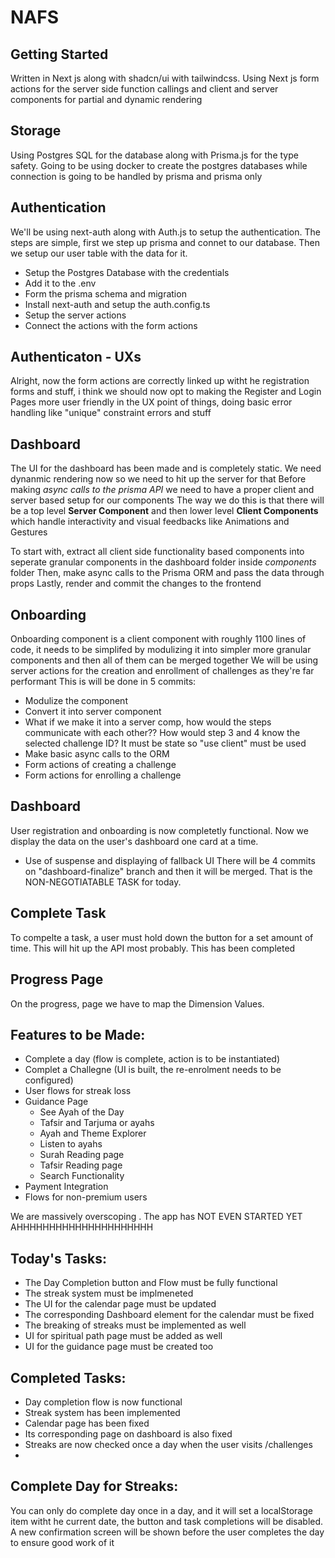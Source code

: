 # NAFS

## Getting Started

Written in Next js along with shadcn/ui with tailwindcss. Using Next js form actions for the server side function callings and client and server components for partial and dynamic rendering

## Storage

Using Postgres SQL for the database along with Prisma.js for the type safety. Going to be using docker to create the postgres databases while connection is going to be handled by prisma and prisma only

## Authentication

We'll be using next-auth along with Auth.js to setup the authentication. The steps are simple, first we step up prisma and connet to our database. Then we setup our user table with the data for it.

- Setup the Postgres Database with the credentials
- Add it to the .env
- Form the prisma schema and migration
- Install next-auth and setup the auth.config.ts
- Setup the server actions
- Connect the actions with the form actions

## Authenticaton - UXs

Alright, now the form actions are correctly linked up witht he registration forms and stuff, i think we should now opt to making the Register and Login Pages more user friendly in the UX point of things, doing basic error handling like "unique" constraint errors and stuff

## Dashboard

The UI for the dashboard has been made and is completely static. We need dynanmic rendering now so we need to hit up the server for that
Before making _async calls to the prisma API_ we need to have a proper client and server based setup for our components
The way we do this is that there will be a top level **Server Component** and then lower level **Client Components** which handle interactivity and visual feedbacks like Animations and Gestures

To start with, extract all client side functionality based components into seperate granular components in the dashboard folder inside _components_ folder
Then, make async calls to the Prisma ORM and pass the data through props
Lastly, render and commit the changes to the frontend

## Onboarding

Onboarding component is a client component with roughly 1100 lines of code, it needs to be simplifed by modulizing it into simpler more granular components and then all of them can be merged together
We will be using server actions for the creation and enrollment of challenges as they're far performant
This is will be done in 5 commits:

- Modulize the component
- Convert it into server component
- What if we make it into a server comp, how would the steps communicate with each other?? How would step 3 and 4 know the selected challenge ID? It must be state so "use client" must be used
- Make basic async calls to the ORM
- Form actions of creating a challenge
- Form actions for enrolling a challenge

## Dashboard

User registration and onboarding is now completetly functional. Now we display the data on the user's dashboard one card at a time.

- Use of suspense and displaying of fallback UI
  There will be 4 commits on "dashboard-finalize" branch and then it will be merged. That is the NON-NEGOTIATABLE TASK for today.

## Complete Task

To compelte a task, a user must hold down the button for a set amount of time. This will hit up the API most probably. This has been completed

## Progress Page

On the progress, page we have to map the Dimension Values.

## Features to be Made:

- Complete a day (flow is complete, action is to be instantiated)
- Complet a Challegne (UI is built, the re-enrolment needs to be configured)
- User flows for streak loss
- Guidance Page
  - See Ayah of the Day
  - Tafsir and Tarjuma or ayahs
  - Ayah and Theme Explorer
  - Listen to ayahs
  - Surah Reading page
  - Tafsir Reading page
  - Search Functionality
- Payment Integration
- Flows for non-premium users

We are massively overscoping . The app has NOT EVEN STARTED YET
AHHHHHHHHHHHHHHHHHHHHH

## Today's Tasks:

- The Day Completion button and Flow must be fully functional
- The streak system must be implmeneted
- The UI for the calendar page must be updated
- The corresponding Dashboard element for the calendar must be fixed
- The breaking of streaks must be implemented as well
- UI for spiritual path page must be added as well
- UI for the guidance page must be created too

## Completed Tasks:

- Day completion flow is now functional
- Streak system has been implemented
- Calendar page has been fixed
- Its corresponding page on dashboard is also fixed
- Streaks are now checked once a day when the user visits /challenges
- 

## Complete Day for Streaks:
You can only do complete day once in a day, and it will set a localStorage item witht he current date, the button and task completions will be disabled. A new confirmation screen will be shown before the user completes the day to ensure good work of it